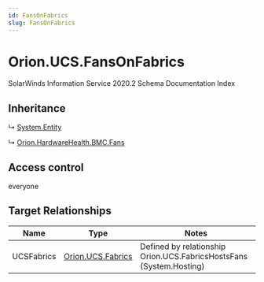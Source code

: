 ```yaml
---
id: FansOnFabrics
slug: FansOnFabrics
---
```


# Orion.UCS.FansOnFabrics

SolarWinds Information Service 2020.2 Schema Documentation Index

## Inheritance

↳ [System.Entity](./../System/Entity)

↳ [Orion.HardwareHealth.BMC.Fans](./../Orion.HardwareHealth.BMC/Fans)

## Access control

everyone

## Target Relationships

| Name | Type | Notes |
| ------ | ------ | ------ |
| UCSFabrics | [Orion.UCS.Fabrics](./../Orion.UCS/Fabrics) | Defined by relationship Orion.UCS.FabricsHostsFans (System.Hosting) |


